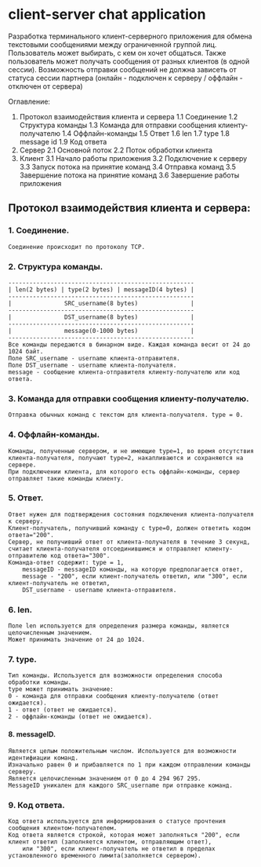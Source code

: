 # client-server chat application

Разработка терминального клиент-серверного приложения для обмена текстовыми сообщениями между ограниченной группой лиц.
Пользователь может выбирать, с кем он хочет общаться. Также пользователь может получать сообщения от разных клиентов (в одной сессии).
Возможность отправки сообщений не должна зависеть от статуса сессии партнера (онлайн - подключен к серверу / оффлайн - отключен от сервера)

Оглавление:
1. Протокол взаимодействия клиента и сервера
    1.1 Соединение
    1.2 Структура команды
    1.3 Команда для отправки сообщения клиенту-получателю
    1.4 Оффлайн-команды
    1.5 Ответ
    1.6 len
    1.7 type
    1.8 message id
    1.9 Код ответа
2. Сервер
    2.1 Основной поток
    2.2 Поток обработки клиента
3. Клиент
    3.1 Начало работы приложения
    3.2 Подключение к серверу
    3.3 Запуск потока на принятие команд
    3.4 Отправка команд
    3.5 Завершение потока на принятие команд
    3.6 Завершение работы приложения 


## Протокол взаимодействия клиента и сервера:

### 1. Соединение.
    Соединение происходит по протоколу TCP.

### 2. Структура команды.
    -----------------------------------------------------
    | len(2 bytes) | type(2 bytes) | messageID(4 bytes) |
    -----------------------------------------------------
    |               SRC_username(8 bytes)               |
    -----------------------------------------------------
    |               DST_username(8 bytes)               |
    -----------------------------------------------------
    |               message(0-1000 bytes)               |
    -----------------------------------------------------
    Все команды передаются в бинарном виде. Каждая команда весит от 24 до 1024 байт.
    Поле SRC_username - username клиента-отправителя.
    Поле DST_username - username клиента-получателя.
    message - сообщение клиента-отправителя клиенту-получателю или код ответа.

### 3. Команда для отправки сообщения клиенту-получателю.
    Отправка обычных команд с текстом для клиента-получателя. type = 0.

### 4. Оффлайн-команды.
    Команды, полученные сервером, и не имеющие type=1, во время отсутствия клиента-получателя, получают type=2, накапливаются и сохраняются на сервере.
    При подключении клиента, для которого есть оффлайн-команды, сервер отправляет такие команды клиенту.

### 5. Ответ.
    Ответ нужен для подтверждения состояния подключения клиента-получателя к серверу.
    Клиент-получатель, получивший команду с type=0, должен ответить кодом ответа="200".
    Сервер, не получивший ответ от клиента-получателя в течение 3 секунд, считает клиента-получателя отсоединившимся и отправляет клиенту-отправителю код ответа="300".
    Команда-ответ содержит: type = 1,
        messageID - messageID команды, на которую предполагается ответ,
        message - "200", если клиент-получатель ответил, или "300", если клиент-получатель не ответил,
        DST_username - username клиента-отправителя.

### 6. len.
    Поле len используется для определения размера команды, является целочисленным значением.
    Может принимать значение от 24 до 1024.

### 7. type.
    Тип команды. Используется для возможности определения способа обработки команды.
    type может принимать значение:
    0 - команда для отправки сообщения клиенту-получателю (ответ ожидается).
    1 - ответ (ответ не ожидается).
    2 - оффлайн-команды (ответ не ожидается).

#### 8. messageID.
    Является целым положительным числом. Используется для возможности идентифиации команд.
    Изначально равен 0 и прибавляется по 1 при каждом отправлении команды серверу. 
    Является целочисленным значением от 0 до 4 294 967 295.
    MessageID уникален для каждого SRC_username при отправке команд.

### 9. Код ответа.
    Код ответа используется для информирования о статусе прочтения сообщения клиентом-получателем.
    Код ответа является строкой, которая может заполняться "200", если клиент ответил (заполняется клиентом, отправляющим ответ),
        или "300", если клиент-получатель не ответил в пределах установленного временного лимита(заполняется сервером).
